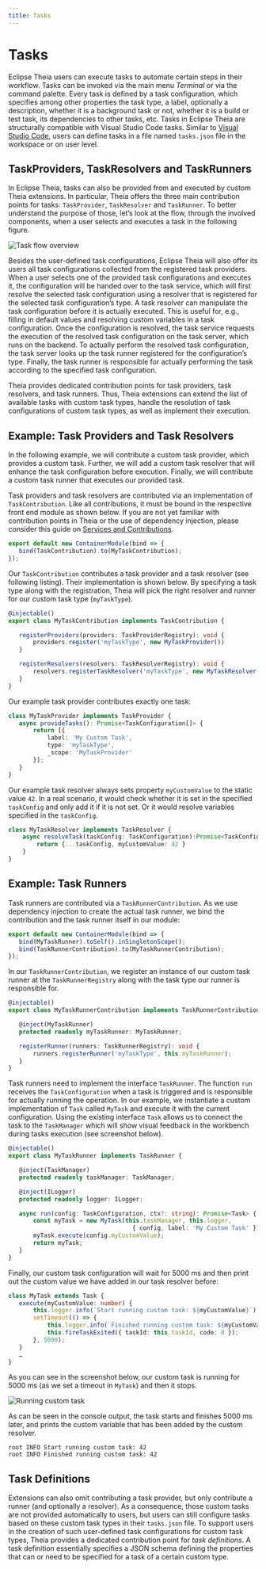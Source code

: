 ```yaml
---
title: Tasks
---
```


# Tasks

Eclipse Theia users can execute tasks to automate certain steps in their workflow.
Tasks can be invoked via the main menu *Terminal* or via the command palette.
Every task is defined by a task configuration, which specifies among other properties the task type, a label, optionally a description, whether it is a background task or not, whether it is a build or test task, its dependencies to other tasks, etc.
Tasks in Eclipse Theia are structurally compatible with Visual Studio Code tasks.
Similar to [Visual Studio Code](https://code.visualstudio.com/docs/editor/tasks), users can define tasks in a file named `tasks.json` file in the workspace or on user level.

## TaskProviders, TaskResolvers and TaskRunners

In Eclipse Theia, tasks can also be provided from and executed by custom Theia extensions.
In particular, Theia offers the three main contribution points for tasks: `TaskProvider`, `TaskResolver` and `TaskRunner`.
To better understand the purpose of those, let’s look at the flow, through the involved components, when a user selects and executes a task in the following figure.

<img src="/tasks.png" alt="Task flow overview" style="max-width: 915px">

Besides the user-defined task configurations, Eclipse Theia will also offer its users all task configurations collected from the registered task providers.
When a user selects one of the provided task configurations and executes it, the configuration will be handed over to the task service, which will first resolve the selected task configuration using a resolver that is registered for the selected task configuration’s type.
A task resolver can manipulate the task configuration before it is actually executed.
This is useful for, e.g., filling in default values and resolving custom variables in a task configuration.
Once the configuration is resolved, the task service requests the execution of the resolved task configuration on the task server, which runs on the backend.
To actually perform the resolved task configuration, the task server looks up the task runner registered for the configuration’s type.
Finally, the task runner is responsible for actually performing the task according to the specified task configuration.

Theia provides dedicated contribution points for task providers, task resolvers, and task runners.
Thus, Theia extensions can extend the list of available tasks with custom task types, handle the resolution of task configurations of custom task types, as well as implement their execution.

## Example: Task Providers and Task Resolvers

In the following example, we will contribute a custom task provider, which provides a custom task.
Further, we will add a custom task resolver that will enhance the task configuration before execution.
Finally, we will contribute a custom task runner that executes our provided task.

Task providers and task resolvers are contributed via an implementation of `TaskContribution`.
Like all contributions, it must be bound in the respective front end module as shown below.
If you are not yet familiar with contribution points in Theia or the use of dependency injection, please consider this guide on [Services and Contributions](https://theia-ide.org/docs/services_and_contributions/).

``` typescript
export default new ContainerModule(bind => {
   bind(TaskContribution).to(MyTaskContribution);
});
```

Our `TaskContribution` contributes a task provider and a task resolver (see following listing). Their implementation is shown below. By specifying a task type along with the registration, Theia will pick the right resolver and runner for our custom task type (`myTaskType`).

``` typescript
@injectable()
export class MyTaskContribution implements TaskContribution {

   registerProviders(providers: TaskProviderRegistry): void {
       providers.register('myTaskType', new MyTaskProvider())
   }

   registerResolvers(resolvers: TaskResolverRegistry): void {
       resolvers.registerTaskResolver('myTaskType', new MyTaskResolver())
   }
}
```

Our example task provider contributes exactly one task:

``` typescript
class MyTaskProvider implements TaskProvider {
   async provideTasks(): Promise<TaskConfiguration[]> {
       return [{
           label: 'My Custom Task',
           type: 'myTaskType',
           _scope: 'MyTaskProvider'
       }];
   }
}
```

Our example task resolver always sets property `myCustomValue` to the static value `42`.
In a real scenario, it would check whether it is set in the specified `taskConfig` and only add it if it is not set. Or it would resolve variables specified in the `taskConfig`.

``` typescript
class MyTaskResolver implements TaskResolver {
    async resolveTask(taskConfig: TaskConfiguration):Promise<TaskConfiguration> {
        return {...taskConfig, myCustomValue: 42 }
    }
}
```

## Example: Task Runners

Task runners are contributed via a `TaskRunnerContribution`. As we use dependency injection to create the actual task runner, we bind the contribution and the task runner itself in our module:

``` typescript
export default new ContainerModule(bind => {
   bind(MyTaskRunner).toSelf().inSingletonScope();
   bind(TaskRunnerContribution).to(MyTaskRunnerContribution);
});
```

In our `TaskRunnerContribution`, we register an instance of our custom task runner at the `TaskRunnerRegistry` along with the task type our runner is responsible for.

``` typescript
@injectable()
export class MyTaskRunnerContribution implements TaskRunnerContribution {

   @inject(MyTaskRunner)
   protected readonly myTaskRunner: MyTaskRunner;

   registerRunner(runners: TaskRunnerRegistry): void {
       runners.registerRunner('myTaskType', this.myTaskRunner);
   }
}
```

Task runners need to implement the interface `TaskRunner`.
The function `run` receives the `TaskConfiguration` when a task is triggered and is responsible for actually running the operation.
In our example, we instantiate a custom implementation of `Task` called `MyTask` and execute it with the current configuration.
Using the existing interface `Task` allows us to connect the task to the `TaskManager` which will show visual feedback in the workbench during tasks execution (see screenshot below).

``` typescript
@injectable()
export class MyTaskRunner implements TaskRunner {

   @inject(TaskManager)
   protected readonly taskManager: TaskManager;

   @inject(ILogger)
   protected readonly logger: ILogger;

   async run(config: TaskConfiguration, ctx?: string): Promise<Task> {
       const myTask = new MyTask(this.taskManager, this.logger,
                                   { config, label: 'My Custom Task' });
       myTask.execute(config.myCustomValue);
       return myTask;
   }
}
```

Finally, our custom task configuration will wait for 5000 ms and then print out the custom value we have added in our task resolver before:

``` typescript
class MyTask extends Task {
   execute(myCustomValue: number) {
       this.logger.info(`Start running custom task: ${myCustomValue}`);
       setTimeout(() => {
           this.logger.info(`Finished running custom task: ${myCustomValue}`);
           this.fireTaskExited({ taskId: this.taskId, code: 0 });
       }, 5000);
   }
   …
}
```

As you can see in the screenshot below, our custom task is running for 5000 ms (as we set a timeout in `MyTask`) and then it stops.

<img src="/running-custom-task.gif" alt="Running custom task" style="max-width: 702px">

As can be seen in the console output, the task starts and finishes 5000 ms later, and prints the custom variable that has been added by the custom resolver.

```
root INFO Start running custom task: 42
root INFO Finished running custom task: 42
```

## Task Definitions

Extensions can also omit contributing a task provider, but only contribute a runner (and optionally a resolver).
As a consequence, those custom tasks are not provided automatically to users, but users can still configure tasks based on these custom task types in their `tasks.json` file.
To support users in the creation of such user-defined task configurations for custom task types, Theia provides a dedicated contribution point for *task definitions*.
A task definition essentially specifies a JSON schema defining the properties that can or need to be specified for a task of a certain custom type.
